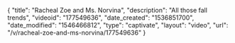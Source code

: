 {
    "title": "Racheal Zoe and Ms. Norvina",
    "description": "All those fall trends",
    "videoid": "177549636",
    "date_created": "1536851700",
    "date_modified": "1546466812",
    "type": "captivate",
    "layout": "video",
    "url": "\/v\/racheal-zoe-and-ms-norvina\/177549636"
}